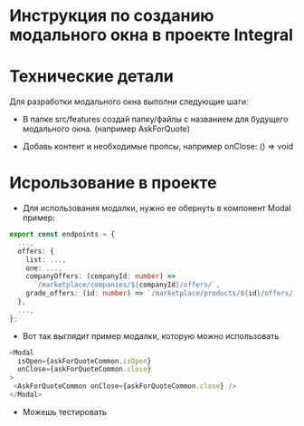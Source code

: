 # Инструкция по созданию модального окна в проекте Integral

# Технические детали

Для разработки модального окна выполни следующие шаги:

- В папке src/features создай папку/файлы с названием для будущего
  модального окна. (например AskForQuote)

- Добавь контент и необходимые пропсы, например onClose: () => void

# Исрользование в проекте

- Для использования модалки, нужно ее обернуть в компонент Modal
  пример:

```ts
export const endpoints = {
  ...,
  offers: {
    list: ...,
    one: ...,
    companyOffers: (companyId: number) =>
      `/marketplace/companies/${companyId}/offers/`,
    grade_offers: (id: number) => `/marketplace/products/${id}/offers/`,
  },
  ...,
};
```

- Вот так выглядит пример модалки, которую можно использовать

```ts
<Modal
  isOpen={askForQuoteCommon.isOpen}
  onClose={askForQuoteCommon.close}
>
 <AskForQuoteCommon onClose={askForQuoteCommon.close} />
</Modal>

```

- Можешь тестировать
